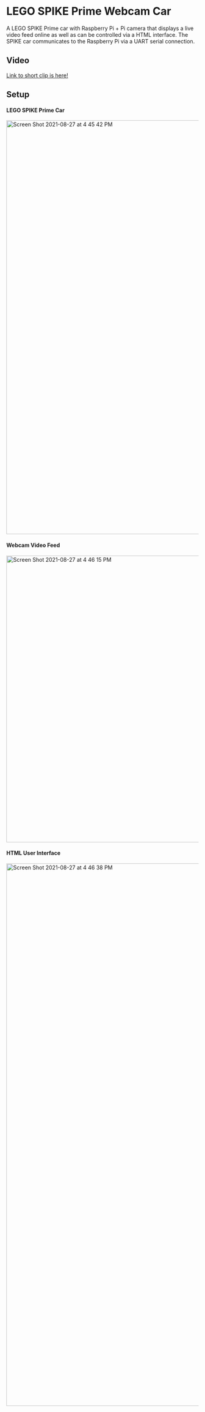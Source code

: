 # LEGO SPIKE Prime Webcam Car
A LEGO SPIKE Prime car with Raspberry Pi + Pi camera that displays a live video feed online as well as can be controlled via a HTML interface. The SPIKE car communicates to the Raspberry Pi via a UART serial connection.

## Video
[Link to short clip is here!](https://youtu.be/a9UquH4Hr_A)

## Setup

#### LEGO SPIKE Prime Car
<img width="1081" alt="Screen Shot 2021-08-27 at 4 45 42 PM" src="https://user-images.githubusercontent.com/49819466/131186643-e8c173ce-3138-42e3-a042-05ab8a2e22cc.png">

#### Webcam Video Feed
<img width="749" alt="Screen Shot 2021-08-27 at 4 46 15 PM" src="https://user-images.githubusercontent.com/49819466/131186708-18cd36ef-ff0c-4d2f-bcaf-71cce4461969.png">

#### HTML User Interface
<img width="1417" alt="Screen Shot 2021-08-27 at 4 46 38 PM" src="https://user-images.githubusercontent.com/49819466/131186747-13f6bab6-d477-4cbe-bd97-0d2504f81701.png">



